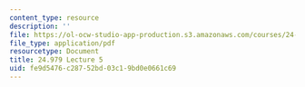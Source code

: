 ```yaml
---
content_type: resource
description: ''
file: https://ol-ocw-studio-app-production.s3.amazonaws.com/courses/24-979-topics-in-semantics-negative-polarity-items-fall-2018/fe9d5476c28752bd03c19bd0e0661c69_MIT24_979F18_lec5.pdf
file_type: application/pdf
resourcetype: Document
title: 24.979 Lecture 5
uid: fe9d5476-c287-52bd-03c1-9bd0e0661c69
---
```

